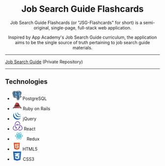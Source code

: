 <h1 align="center"><strong>Job Search Guide Flashcards</strong></h1>

<center>Job Search Guide Flashcards (or "JSG-Flashcards" for short) is a semi-original, single-page, full-stack web application.

Inspired by App Academy's Job Search Guide curriculum, the application aims to be the single source of truth pertaining to job search guide materials.</center>

---

[Job Search Guide](https://github.com/appacademy/job-search-guide) (Private Repository)

---

## Technologies

* <img src="https://raw.githubusercontent.com/Kelvin-K-Cho/jsg-flashcards/master/images/PostgreSQL.png" height="30"> PostgreSQL
* <img src="https://raw.githubusercontent.com/Kelvin-K-Cho/jsg-flashcards/master/images/RubyOnRails.png" height="30"> Ruby on Rails
* <img src="https://raw.githubusercontent.com/Kelvin-K-Cho/jsg-flashcards/master/images/jQuery.png" height="30"> jQuery
* <img src="https://raw.githubusercontent.com/Kelvin-K-Cho/jsg-flashcards/master/images/Redux.png" height="30"> React
* <img src="https://raw.githubusercontent.com/Kelvin-K-Cho/jsg-flashcards/master/images/React.png" height="30"> Redux
* <img
src="https://raw.githubusercontent.com/Kelvin-K-Cho/jsg-flashcards/master/images/HTML5.png" height="30"> HTML5
* <img src="https://raw.githubusercontent.com/Kelvin-K-Cho/jsg-flashcards/master/images/CSS3.png" height="30"> CSS3
